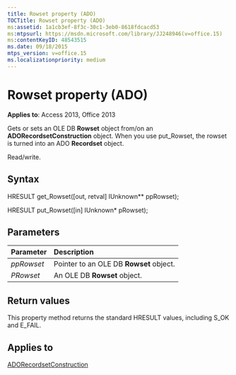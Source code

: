 ```yaml
---
title: Rowset property (ADO)
TOCTitle: Rowset property (ADO)
ms:assetid: 1a1cb3ef-8f3c-30c1-3eb0-8618fdcacd53
ms:mtpsurl: https://msdn.microsoft.com/library/JJ248946(v=office.15)
ms:contentKeyID: 48543515
ms.date: 09/18/2015
mtps_version: v=office.15
ms.localizationpriority: medium
---
```


# Rowset property (ADO)

**Applies to**: Access 2013, Office 2013

Gets or sets an OLE DB **Rowset** object from/on an **ADORecordsetConstruction** object. When you use put\_Rowset, the rowset is turned into an ADO **Recordset** object.

Read/write.

## Syntax

HRESULT get\_Rowset(\[out, retval\] IUnknown\*\* ppRowset);

HRESULT put\_Rowset(\[in\] IUnknown\* pRowset);

## Parameters

|Parameter|Description|
|:--------|:----------|
|*ppRowset* |Pointer to an OLE DB **Rowset** object.|
|*PRowset* |An OLE DB **Rowset** object.|

## Return values

This property method returns the standard HRESULT values, including S\_OK and E\_FAIL.

## Applies to

[ADORecordsetConstruction](adorecordsetconstruction-interface-ado.md)

